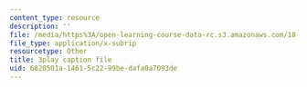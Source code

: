 ```yaml
---
content_type: resource
description: ''
file: /media/https%3A/open-learning-course-data-rc.s3.amazonaws.com/18-065-matrix-methods-in-data-analysis-signal-processing-and-machine-learning-spring-2018/6820501a14615c2299bedafa0a7093de_xaSL8yFgqig.vtt
file_type: application/x-subrip
resourcetype: Other
title: 3play caption file
uid: 6820501a-1461-5c22-99be-dafa0a7093de
---
```

